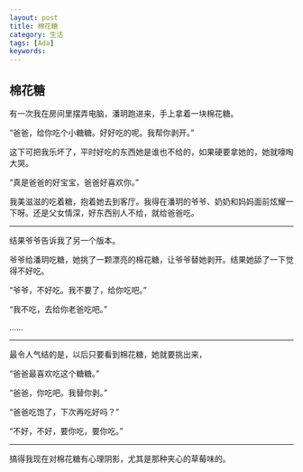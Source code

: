 ```yaml
---
layout: post
title: 棉花糖
category: 生活
tags: [Ada]
keywords:
---
```


## 棉花糖

有一次我在房间里摆弄电脑，潘玥跑进来，手上拿着一块棉花糖。 

“爸爸，给你吃个小糖糖。好好吃的呢。我帮你剥开。” 

这下可把我乐坏了，平时好吃的东西她是谁也不给的，如果硬要拿她的，她就嚎啕大哭。 

“真是爸爸的好宝宝，爸爸好喜欢你。” 

我美滋滋的吃着糖，抱着她去到客厅。我得在潘玥的爷爷、奶奶和妈妈面前炫耀一下呀。还是父女情深，好东西别人不给，就给爸爸吃。

---

结果爷爷告诉我了另一个版本。 

爷爷给潘玥吃糖，她挑了一颗漂亮的棉花糖，让爷爷替她剥开。结果她舔了一下觉得不好吃。 

“爷爷，不好吃。我不要了，给你吃吧。” 

“我不吃，去给你老爸吃吧。” 

……

---

最令人气结的是，以后只要看到棉花糖，她就要挑出来， 

“爸爸最喜欢吃这个糖糖。” 

“爸爸，你吃吧。我替你剥。” 

“爸爸吃饱了，下次再吃好吗？” 

“不好，不好，要你吃，要你吃。”

---

搞得我现在对棉花糖有心理阴影，尤其是那种夹心的草莓味的。
